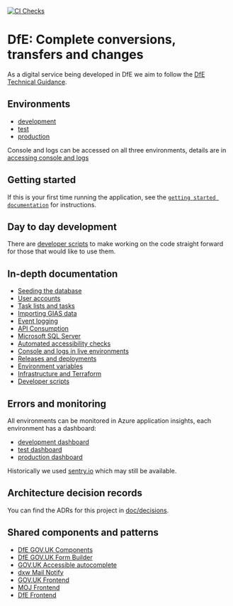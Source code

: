 [![CI Checks](https://github.com/DFE-Digital/dfe-complete-conversions-transfers-and-changes/actions/workflows/ci-checks.yml/badge.svg)](https://github.com/DFE-Digital/dfe-complete-conversions-transfers-and-changes/actions/workflows/ci-checks.yml)

# DfE: Complete conversions, transfers and changes

As a digital service being developed in DfE we aim to follow the
[DfE Technical Guidance](https://technical-guidance.education.gov.uk/).

## Environments

- [development](https://dev.complete.education.gov.uk)
- [test](https://test.complete.education.gov.uk)
- [production](https://complete.education.gov.uk)

Console and logs can be accessed on all three environments, details are in
[accessing console and logs](/doc/console-and-logs.md)

## Getting started

If this is your first time running the application, see the
[`getting started documentation`](/doc/getting-started.md) for instructions.

## Day to day development

There are [developer scripts](/doc/developer-scripts.md) to make working on the
code straight forward for those that would like to use them.

## In-depth documentation

- [Seeding the database](/doc/seeding-the-database.md)
- [User accounts](/doc/user-accounts.md)
- [Task lists and tasks](/doc/task-lists-and-tasks.md)
- [Importing GIAS data](/doc/import-gias-data.md)
- [Event logging](/doc/event-logging.md")
- [API Consumption](/doc/api-consumption.md)
- [Microsoft SQL Server](/doc/microsoft-sql-server.md)
- [Automated accessibility checks](/doc/accessibility-tests.md)
- [Console and logs in live environments](/doc/console-and-logs.md)
- [Releases and deployments](/doc/releases-and-deploys.md)
- [Environment variables](/doc/environment-variables.md)
- [Infrastructure and Terraform](/doc/infrastructure-and-terraform.md)
- [Developer scripts](/doc/developer-scripts.md)

## Errors and monitoring

All environments can be monitored in Azure application insights, each
environment has a dashboard:

- [development dashboard](https://portal.azure.com/#@platform.education.gov.uk/dashboard/arm/subscriptions/1d692707-6019-4f8c-b337-ec8cad61f998/resourcegroups/s184d01-comp/providers/microsoft.portal/dashboards/45d817c7-d715-4872-b976-c6b6fef76f04-dashboard)
- [test dashboard](https://portal.azure.com/#@platform.education.gov.uk/dashboard/arm/subscriptions/8e6b3792-ae2c-4424-9815-19d6a77b0600/resourcegroups/s184t01-comp/providers/microsoft.portal/dashboards/5918b480-2d54-4540-94c8-bfd73dc3befe-dashboard)
- [production dashboard](https://portal.azure.com/#@platform.education.gov.uk/dashboard/arm/subscriptions/e8bc9314-d27f-403a-bbe0-6b189d2efad2/resourcegroups/s184p01-comp/providers/microsoft.portal/dashboards/b473541d-3b3b-45d5-b025-97974730e369-dashboard)

Historically we used
[sentry.io](https://sentry.io/organizations/sdd-n7/projects/complete-conversions-transfers-and-changes/?project=6684508)
which may still be available.

## Architecture decision records

You can find the ADRs for this project in [doc/decisions](/doc/decisions).

## Shared components and patterns

- [DfE GOV.UK Components](https://govuk-components.netlify.app/)
- [DfE GOV.UK Form Builder](https://govuk-form-builder.netlify.app/)
- [GOV.UK Accessible autocomplete](https://github.com/alphagov/accessible-autocomplete)
- [dxw Mail Notify](https://github.com/dxw/mail-notify)
- [GOV.UK Frontend](https://github.com/alphagov/govuk-frontend)
- [MOJ Frontend](https://github.com/ministryofjustice/moj-frontend)
- [DfE Frontend](https://design.education.gov.uk/design-system/dfe-frontend)
